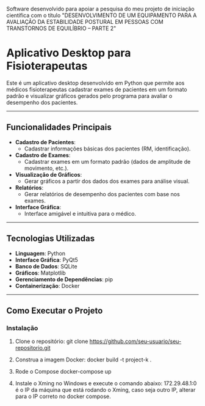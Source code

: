 Software desenvolvido para apoiar a pesquisa do meu projeto de iniciação científica com o título "DESENVOLVIMENTO DE UM EQUIPAMENTO PARA A AVALIAÇÃO DA ESTABILIDADE POSTURAL EM PESSOAS COM TRANSTORNOS DE EQUILÍBRIO – PARTE 2"

# Aplicativo Desktop para Fisioterapeutas

Este é um aplicativo desktop desenvolvido em Python que permite aos médicos fisioterapeutas cadastrar exames de pacientes em um formato padrão e visualizar gráficos gerados pelo programa para avaliar o desempenho dos pacientes.

---

## Funcionalidades Principais

- **Cadastro de Pacientes**:
  - Cadastrar informações básicas dos pacientes (RM, identificação).
- **Cadastro de Exames**:
  - Cadastrar exames em um formato padrão (dados de amplitude de movimento, etc.).
- **Visualização de Gráficos**:
  - Gerar gráficos a partir dos dados dos exames para análise visual.
- **Relatórios**:
  - Gerar relatórios de desempenho dos pacientes com base nos exames.
- **Interface Gráfica**:
  - Interface amigável e intuitiva para o médico.

---

## Tecnologias Utilizadas

- **Linguagem**: Python
- **Interface Gráfica**: PyQt5
- **Banco de Dados**: SQLite
- **Gráficos**: Matplotlib
- **Gerenciamento de Dependências**: pip
- **Containerização**: Docker

---

## Como Executar o Projeto

### Instalação

1. Clone o repositório:
   git clone https://github.com/seu-usuario/seu-repositorio.git

2. Construa a imagem Docker:
   docker build -t project-k .

3. Rode o Compose
    docker-compose up

4. Instale o Xming no Windows e execute o comando abaixo:
172.29.48.1:0 é o IP da máquina que está rodando o Xming, caso seja outro IP, alterar para o IP correto no docker compose.
